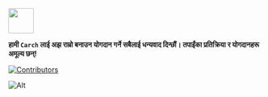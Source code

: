 <img src="https://cdn-icons-png.flaticon.com/128/4587/4587595.png" width="50" />

**हामी `Carch` लाई अझ राम्रो बनाउन योगदान गर्ने सबैलाई धन्यवाद दिन्छौं। तपाईंका प्रतिक्रिया र योगदानहरू अमूल्य छन्!**

[![Contributors](https://contrib.rocks/image?repo=harilvfs/carch)](https://github.com/harilvfs/carch/graphs/contributors)

![Alt](https://repobeats.axiom.co/api/embed/4d5c2488d768e7beee43c843c179917fe2a2bca1.svg)